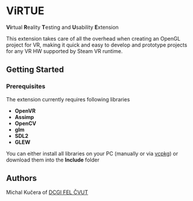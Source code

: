 # ViRTUE
**Vi**rtual **R**eality **T**esting and **U**sability **E**xtension

This extension takes care of all the overhead when creating an OpenGL project for VR, making it quick and easy to develop and prototype projects for any VR HW supported by Steam VR runtime.

## Getting Started

### Prerequisites

The extension currently requires following libraries

* **OpenVR**
* **Assimp**
* **OpenCV**
* **glm**
* **SDL2**
* **GLEW**

You can either install all libraries on your PC (manually or via [vcpkg](https://github.com/microsoft/vcpkg)) or download them into the **Include** folder

## Authors

Michal Kučera of [DCGI FEL ČVUT](https://dcgi.fel.cvut.cz/)